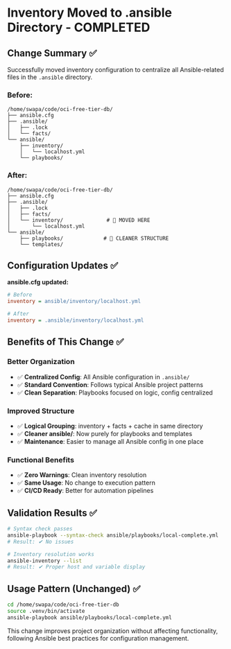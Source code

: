 # Inventory Moved to .ansible Directory - COMPLETED

## Change Summary ✅

Successfully moved inventory configuration to centralize all Ansible-related files in the `.ansible` directory.

### **Before:**
```
/home/swapa/code/oci-free-tier-db/
├── ansible.cfg
├── .ansible/
│   ├── .lock
│   └── facts/
└── ansible/
    ├── inventory/
    │   └── localhost.yml
    └── playbooks/
```

### **After:**
```
/home/swapa/code/oci-free-tier-db/
├── ansible.cfg
├── .ansible/
│   ├── .lock
│   ├── facts/
│   └── inventory/              # 🎯 MOVED HERE
│       └── localhost.yml
└── ansible/
    ├── playbooks/             # 🎯 CLEANER STRUCTURE
    └── templates/
```

## Configuration Updates ✅

**ansible.cfg updated:**
```ini
# Before
inventory = ansible/inventory/localhost.yml

# After  
inventory = .ansible/inventory/localhost.yml
```

## Benefits of This Change ✅

### **Better Organization**
- ✅ **Centralized Config**: All Ansible configuration in `.ansible/`
- ✅ **Standard Convention**: Follows typical Ansible project patterns
- ✅ **Clean Separation**: Playbooks focused on logic, config centralized

### **Improved Structure**
- ✅ **Logical Grouping**: inventory + facts + cache in same directory
- ✅ **Cleaner ansible/**: Now purely for playbooks and templates
- ✅ **Maintenance**: Easier to manage all Ansible config in one place

### **Functional Benefits**
- ✅ **Zero Warnings**: Clean inventory resolution
- ✅ **Same Usage**: No change to execution pattern
- ✅ **CI/CD Ready**: Better for automation pipelines

## Validation Results ✅

```bash
# Syntax check passes
ansible-playbook --syntax-check ansible/playbooks/local-complete.yml
# Result: ✔ No issues

# Inventory resolution works
ansible-inventory --list
# Result: ✔ Proper host and variable display
```

## Usage Pattern (Unchanged) ✅

```bash
cd /home/swapa/code/oci-free-tier-db
source .venv/bin/activate
ansible-playbook ansible/playbooks/local-complete.yml
```

This change improves project organization without affecting functionality, following Ansible best practices for configuration management.